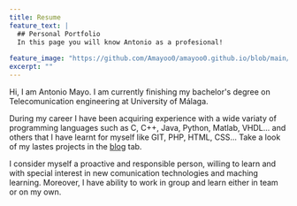```yaml
---
title: Resume
feature_text: |
  ## Personal Portfolio
  In this page you will know Antonio as a profesional! 
  
feature_image: "https://github.com/Amayoo0/amayoo0.github.io/blob/main/assets/22-1300x400-resize.jpg"
excerpt: ""
---
```


Hi, I am Antonio Mayo. I am currently finishing my bachelor's degree on Telecomunication engineering at University of Málaga.

During my career I have been acquiring experience with a wide variaty of programming languages such as C, C++, Java, Python, Matlab, VHDL... and others that I have learnt for myself like GIT, PHP, HTML, CSS... Take a look of my lastes projects in the [blog](https://amayoo0.github.io/blog/) tab.

I consider myself a proactive and responsible person, willing to learn and with special interest in new comunication technologies and maching learning. 
Moreover, I have ability to work in group and learn either in team or on my own.








